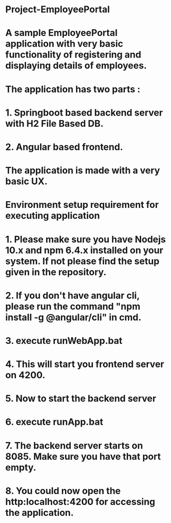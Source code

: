 # Project-EmployeePortal

# A sample EmployeePortal application with very basic functionality of registering and displaying details of employees.
# The application has two parts :
# 1. Springboot based backend server with H2 File Based DB.
# 2. Angular based frontend.
# The application is made with a very basic UX.


# Environment setup requirement for executing application
# 1. Please make sure you have Nodejs 10.x and npm 6.4.x installed on your system. If not please find the setup given in the repository.
# 2. If you don't have angular cli, please run the command "npm install -g @angular/cli" in cmd.
# 3. execute runWebApp.bat
# 4. This will start you frontend server on 4200.
# 5. Now to start the backend server
# 6. execute runApp.bat
# 7. The backend server starts on 8085. Make sure you have that port empty.
# 8. You could now open the http:localhost:4200 for accessing the application.